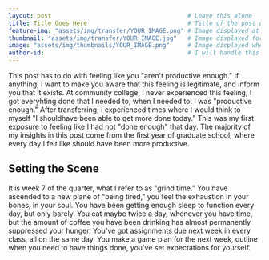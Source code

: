 ```yaml
---
layout: post                                      # Leave this alone
title: Title Goes Here                            # Title of the post displayed on the blog
feature-img: "assets/img/transfer/YOUR_IMAGE.png" # Image displayed at top of the article while reading
thumbnail: "assets/img/transfer/YOUR_IMAGE.jpg"   # Image displayed for the article on the blog page
image: "assets/img/thumbnails/YOUR_IMAGE.png"     # Image displayed when you send a link to people
author-id:                                        # I will handle this
---
```


This post has to do with feeling like you "aren't productive enough." If anything, I want to make you aware that this feeling is legitimate, and inform you that it exists. At community college, I never experienced this feeling, I got everyhting done that I needed to, when I needed to. I was "productive enough." After transferring, I experienced times where I would think to myself "I shouldhave been able to get more done today." This was my first exposure to feeling like I had not "done enough" that day. The majority of my insights in this post come from the first year of graduate school, where every day I felt like should have been more productive. 

## Setting the Scene

It is week 7 of the quarter, what I refer to as "grind time." You have ascended to a new plane of "being tired," you feel the exhaustion in your bones, in your soul. You have been getting enough sleep to function every day, but only barely. You eat maybe twice a day, whenever you have time, but the amount of coffee you have been drinking has almost permanently suppressed your hunger. You've got assignments due next week in every class, all on the same day. You make a game plan for the next week, outline when you need to have things done, you've set expectations for yourself.

